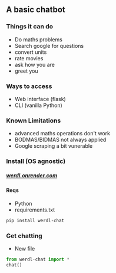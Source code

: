 ## A basic chatbot
### Things it can do
- Do maths problems
- Search google for questions
- convert units
- rate movies
- ask how you are
- greet you
### Ways to access
- Web interface (flask)
- CLI (vanilla Python)
### Known Limitations
- advanced maths operations don't work
- BODMAS/BIDMAS not always applied
- Google scraping a bit vunerable
### Install (OS agnostic)
##### [werdl.onrender.com](werdl.onrender.com)
#### Reqs
- Python
- requirements.txt
```bash
pip install werdl-chat
```
### Get chatting
- New file
```python
from werdl-chat import *
chat()
```

